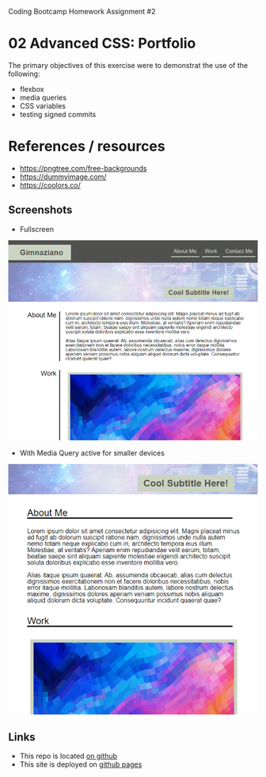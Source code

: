 Coding Bootcamp Homework Assignment #2

# 02 Advanced CSS: Portfolio

The primary objectives of this exercise were to demonstrat the use of the following:

- flexbox
- media queries
- CSS variables
- testing signed commits

# References / resources

- https://pngtree.com/free-backgrounds
- https://dummyimage.com/
- https://coolors.co/

## Screenshots

- Fullscreen

![<img src=assets/images/screenshot1.png>](assets/images/screenshot1.png)

- With Media Query active for smaller devices

![<img src=assets/images/screenshot2.png>](assets/images/screenshot2.png)

## Links

- This repo is located [on github](https://github.com/gpaul12/CSS-Portfolio)
- This site is deployed on [github pages](https://gpaul12.github.io/CSS-Portfolio/)
